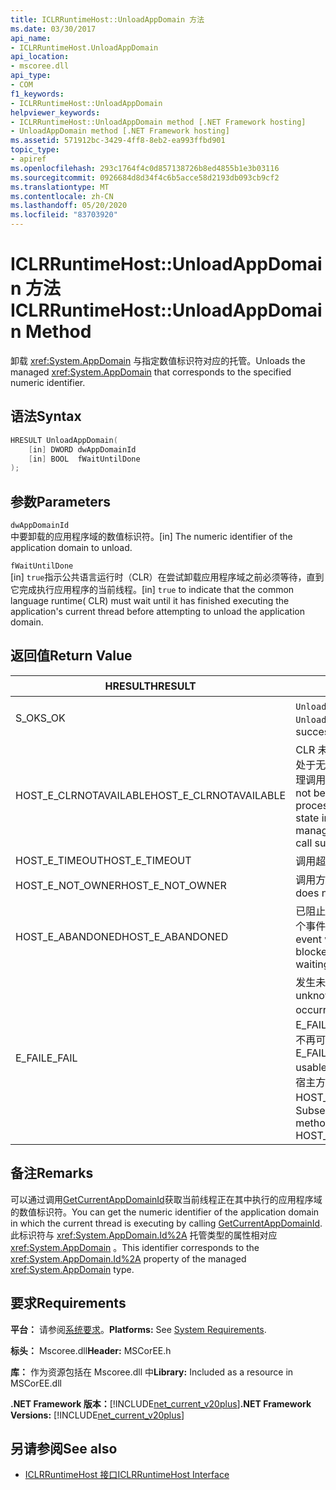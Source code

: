 ```yaml
---
title: ICLRRuntimeHost::UnloadAppDomain 方法
ms.date: 03/30/2017
api_name:
- ICLRRuntimeHost.UnloadAppDomain
api_location:
- mscoree.dll
api_type:
- COM
f1_keywords:
- ICLRRuntimeHost::UnloadAppDomain
helpviewer_keywords:
- ICLRRuntimeHost::UnloadAppDomain method [.NET Framework hosting]
- UnloadAppDomain method [.NET Framework hosting]
ms.assetid: 571912bc-3429-4ff8-8eb2-ea993ffbd901
topic_type:
- apiref
ms.openlocfilehash: 293c1764f4c0d857138726b8ed4855b1e3b03116
ms.sourcegitcommit: 0926684d8d34f4c6b5acce58d2193db093cb9cf2
ms.translationtype: MT
ms.contentlocale: zh-CN
ms.lasthandoff: 05/20/2020
ms.locfileid: "83703920"
---
```

# <a name="iclrruntimehostunloadappdomain-method"></a><span data-ttu-id="aa6c4-102">ICLRRuntimeHost::UnloadAppDomain 方法</span><span class="sxs-lookup"><span data-stu-id="aa6c4-102">ICLRRuntimeHost::UnloadAppDomain Method</span></span>
<span data-ttu-id="aa6c4-103">卸载 <xref:System.AppDomain> 与指定数值标识符对应的托管。</span><span class="sxs-lookup"><span data-stu-id="aa6c4-103">Unloads the managed <xref:System.AppDomain> that corresponds to the specified numeric identifier.</span></span>  
  
## <a name="syntax"></a><span data-ttu-id="aa6c4-104">语法</span><span class="sxs-lookup"><span data-stu-id="aa6c4-104">Syntax</span></span>  
  
```cpp  
HRESULT UnloadAppDomain(  
    [in] DWORD dwAppDomainId  
    [in] BOOL  fWaitUntilDone  
);  
```  
  
## <a name="parameters"></a><span data-ttu-id="aa6c4-105">参数</span><span class="sxs-lookup"><span data-stu-id="aa6c4-105">Parameters</span></span>  
 `dwAppDomainId`  
 <span data-ttu-id="aa6c4-106">中要卸载的应用程序域的数值标识符。</span><span class="sxs-lookup"><span data-stu-id="aa6c4-106">[in] The numeric identifier of the application domain to unload.</span></span>  
  
 `fWaitUntilDone`  
 <span data-ttu-id="aa6c4-107">[in] `true`指示公共语言运行时（CLR）在尝试卸载应用程序域之前必须等待，直到它完成执行应用程序的当前线程。</span><span class="sxs-lookup"><span data-stu-id="aa6c4-107">[in] `true` to indicate that the common language runtime( CLR) must wait until it has finished executing the application's current thread before attempting to unload the application domain.</span></span>  
  
## <a name="return-value"></a><span data-ttu-id="aa6c4-108">返回值</span><span class="sxs-lookup"><span data-stu-id="aa6c4-108">Return Value</span></span>  
  
|<span data-ttu-id="aa6c4-109">HRESULT</span><span class="sxs-lookup"><span data-stu-id="aa6c4-109">HRESULT</span></span>|<span data-ttu-id="aa6c4-110">说明</span><span class="sxs-lookup"><span data-stu-id="aa6c4-110">Description</span></span>|  
|-------------|-----------------|  
|<span data-ttu-id="aa6c4-111">S_OK</span><span class="sxs-lookup"><span data-stu-id="aa6c4-111">S_OK</span></span>|<span data-ttu-id="aa6c4-112">`UnloadAppDomain`已成功返回。</span><span class="sxs-lookup"><span data-stu-id="aa6c4-112">`UnloadAppDomain` returned successfully.</span></span>|  
|<span data-ttu-id="aa6c4-113">HOST_E_CLRNOTAVAILABLE</span><span class="sxs-lookup"><span data-stu-id="aa6c4-113">HOST_E_CLRNOTAVAILABLE</span></span>|<span data-ttu-id="aa6c4-114">CLR 未加载到进程中，或 CLR 处于无法运行托管代码或成功处理调用的状态。</span><span class="sxs-lookup"><span data-stu-id="aa6c4-114">The CLR has not been loaded into a process, or the CLR is in a state in which it cannot run managed code or process the call successfully.</span></span>|  
|<span data-ttu-id="aa6c4-115">HOST_E_TIMEOUT</span><span class="sxs-lookup"><span data-stu-id="aa6c4-115">HOST_E_TIMEOUT</span></span>|<span data-ttu-id="aa6c4-116">调用超时。</span><span class="sxs-lookup"><span data-stu-id="aa6c4-116">The call timed out.</span></span>|  
|<span data-ttu-id="aa6c4-117">HOST_E_NOT_OWNER</span><span class="sxs-lookup"><span data-stu-id="aa6c4-117">HOST_E_NOT_OWNER</span></span>|<span data-ttu-id="aa6c4-118">调用方不拥有该锁。</span><span class="sxs-lookup"><span data-stu-id="aa6c4-118">The caller does not own the lock.</span></span>|  
|<span data-ttu-id="aa6c4-119">HOST_E_ABANDONED</span><span class="sxs-lookup"><span data-stu-id="aa6c4-119">HOST_E_ABANDONED</span></span>|<span data-ttu-id="aa6c4-120">已阻止的线程或纤程正在等待某个事件时，该事件被取消。</span><span class="sxs-lookup"><span data-stu-id="aa6c4-120">An event was canceled while a blocked thread or fiber was waiting on it.</span></span>|  
|<span data-ttu-id="aa6c4-121">E_FAIL</span><span class="sxs-lookup"><span data-stu-id="aa6c4-121">E_FAIL</span></span>|<span data-ttu-id="aa6c4-122">发生未知的灾难性故障。</span><span class="sxs-lookup"><span data-stu-id="aa6c4-122">An unknown catastrophic failure occurred.</span></span> <span data-ttu-id="aa6c4-123">如果方法返回 E_FAIL，则 CLR 在该进程内将不再可用。</span><span class="sxs-lookup"><span data-stu-id="aa6c4-123">If a method returns E_FAIL, the CLR is no longer usable within the process.</span></span> <span data-ttu-id="aa6c4-124">对宿主方法的后续调用会返回 HOST_E_CLRNOTAVAILABLE。</span><span class="sxs-lookup"><span data-stu-id="aa6c4-124">Subsequent calls to hosting methods return HOST_E_CLRNOTAVAILABLE.</span></span>|  
  
## <a name="remarks"></a><span data-ttu-id="aa6c4-125">备注</span><span class="sxs-lookup"><span data-stu-id="aa6c4-125">Remarks</span></span>  
 <span data-ttu-id="aa6c4-126">可以通过调用[GetCurrentAppDomainId](iclrruntimehost-getcurrentappdomainid-method.md)获取当前线程正在其中执行的应用程序域的数值标识符。</span><span class="sxs-lookup"><span data-stu-id="aa6c4-126">You can get the numeric identifier of the application domain in which the current thread is executing by calling [GetCurrentAppDomainId](iclrruntimehost-getcurrentappdomainid-method.md).</span></span> <span data-ttu-id="aa6c4-127">此标识符与 <xref:System.AppDomain.Id%2A> 托管类型的属性相对应 <xref:System.AppDomain> 。</span><span class="sxs-lookup"><span data-stu-id="aa6c4-127">This identifier corresponds to the <xref:System.AppDomain.Id%2A> property of the managed <xref:System.AppDomain> type.</span></span>  
  
## <a name="requirements"></a><span data-ttu-id="aa6c4-128">要求</span><span class="sxs-lookup"><span data-stu-id="aa6c4-128">Requirements</span></span>  
 <span data-ttu-id="aa6c4-129">**平台：** 请参阅[系统要求](../../get-started/system-requirements.md)。</span><span class="sxs-lookup"><span data-stu-id="aa6c4-129">**Platforms:** See [System Requirements](../../get-started/system-requirements.md).</span></span>  
  
 <span data-ttu-id="aa6c4-130">**标头：** Mscoree.dll</span><span class="sxs-lookup"><span data-stu-id="aa6c4-130">**Header:** MSCorEE.h</span></span>  
  
 <span data-ttu-id="aa6c4-131">**库：** 作为资源包括在 Mscoree.dll 中</span><span class="sxs-lookup"><span data-stu-id="aa6c4-131">**Library:** Included as a resource in MSCorEE.dll</span></span>  
  
 <span data-ttu-id="aa6c4-132">**.NET Framework 版本：**[!INCLUDE[net_current_v20plus](../../../../includes/net-current-v20plus-md.md)]</span><span class="sxs-lookup"><span data-stu-id="aa6c4-132">**.NET Framework Versions:** [!INCLUDE[net_current_v20plus](../../../../includes/net-current-v20plus-md.md)]</span></span>  
  
## <a name="see-also"></a><span data-ttu-id="aa6c4-133">另请参阅</span><span class="sxs-lookup"><span data-stu-id="aa6c4-133">See also</span></span>

- [<span data-ttu-id="aa6c4-134">ICLRRuntimeHost 接口</span><span class="sxs-lookup"><span data-stu-id="aa6c4-134">ICLRRuntimeHost Interface</span></span>](iclrruntimehost-interface.md)
